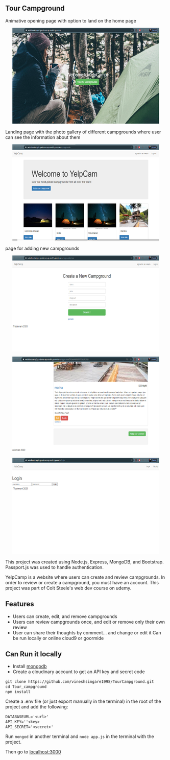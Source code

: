 ## Tour Campground

Animative opening page with option to land on the home page
<p align="center">
  <img width="460" height="300" src="https://github.com/vineshsingare1998/TourCampground/blob/master/Screenshot%20(1).png?raw=true">
</p>
<p>Landing page with the photo gallery of different campgrounds where user can see the information about them</p>
<p align="center">
  <img width="460" height="300" src="https://github.com/vineshsingare1998/TourCampground/blob/master/Screenshot%20(4).png?raw=true">
</p>
<p>page for adding new campgrounds </p>
<p align="center">
  <img width="460" height="300" src="https://github.com/vineshsingare1998/TourCampground/blob/master/Screenshot%20(8).png?raw=true">
</p>
<p align="center">
  <img width="460" height="300" src="https://github.com/vineshsingare1998/TourCampground/blob/master/Screenshot%20(6).png?raw=true">
</p>
<p align="center">
  <img width="460" height="300" src="https://github.com/vineshsingare1998/TourCampground/blob/master/Screenshot%20(9).png?raw=true">
</p>

This project was created using Node.js, Express, MongoDB, and Bootstrap. Passport.js was used to handle authentication.

YelpCamp is a website where users can create and review campgrounds. In order to review or create a campground, you must have an account. This project was part of Colt Steele's web dev course on udemy.

## Features
* Users can create, edit, and remove campgrounds
* Users can review campgrounds once, and edit or remove only their own review
* User can share their thoughts by comment... and change or edit it
Can be run locally or online cloud9 or goormide

## Can Run it locally
* Install [mongodb](http://www.mongodb.com)
* Create a cloudinary account to get an API key and secret code
```
git clone https://github.com/vineshsingare1998/TourCampground.git
cd Tour_campground
npm install
```

 Create a .env file (or just export manually in the terminal) in the root of the project and add the following:
```
DATABASEURL='<url>'
API_KEY=''<key>
API_SECRET='<secret>'
```
 Run ```mongod``` in another terminal and ```node app.js``` in the terminal with the project.

Then go to [localhost:3000](http://localhost:3000)
